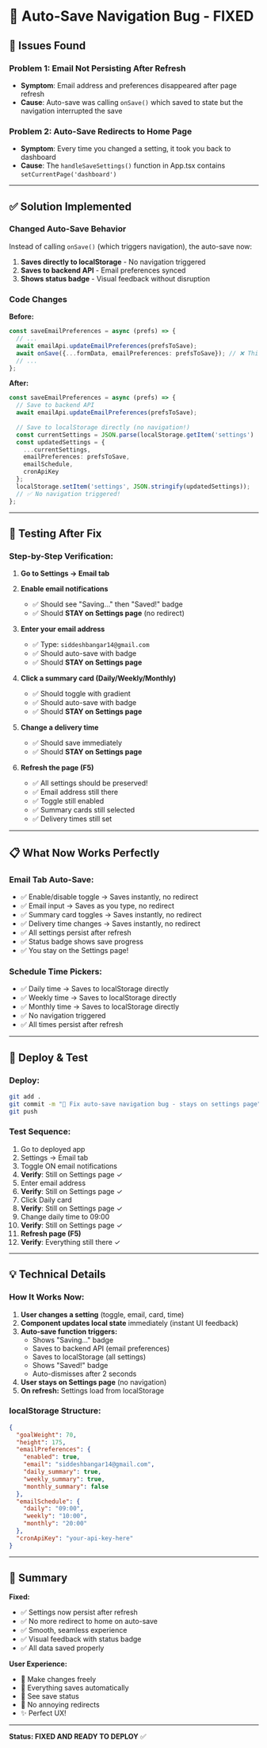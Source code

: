 # 🔧 Auto-Save Navigation Bug - FIXED

## 🐛 Issues Found

### Problem 1: Email Not Persisting After Refresh
- **Symptom**: Email address and preferences disappeared after page refresh
- **Cause**: Auto-save was calling `onSave()` which saved to state but the navigation interrupted the save

### Problem 2: Auto-Save Redirects to Home Page
- **Symptom**: Every time you changed a setting, it took you back to dashboard
- **Cause**: The `handleSaveSettings()` function in App.tsx contains `setCurrentPage('dashboard')`

---

## ✅ Solution Implemented

### Changed Auto-Save Behavior
Instead of calling `onSave()` (which triggers navigation), the auto-save now:

1. **Saves directly to localStorage** - No navigation triggered
2. **Saves to backend API** - Email preferences synced
3. **Shows status badge** - Visual feedback without disruption

### Code Changes

**Before:**
```typescript
const saveEmailPreferences = async (prefs) => {
  // ... 
  await emailApi.updateEmailPreferences(prefsToSave);
  await onSave({...formData, emailPreferences: prefsToSave}); // ❌ This navigates!
  // ...
};
```

**After:**
```typescript
const saveEmailPreferences = async (prefs) => {
  // Save to backend API
  await emailApi.updateEmailPreferences(prefsToSave);
  
  // Save to localStorage directly (no navigation!)
  const currentSettings = JSON.parse(localStorage.getItem('settings') || '{}');
  const updatedSettings = {
    ...currentSettings,
    emailPreferences: prefsToSave,
    emailSchedule,
    cronApiKey
  };
  localStorage.setItem('settings', JSON.stringify(updatedSettings));
  // ✅ No navigation triggered!
};
```

---

## 🧪 Testing After Fix

### Step-by-Step Verification:

1. **Go to Settings → Email tab**
2. **Enable email notifications**
   - ✅ Should see "Saving..." then "Saved!" badge
   - ✅ Should **STAY on Settings page** (no redirect)

3. **Enter your email address**
   - ✅ Type: `siddeshbangar14@gmail.com`
   - ✅ Should auto-save with badge
   - ✅ Should **STAY on Settings page**

4. **Click a summary card (Daily/Weekly/Monthly)**
   - ✅ Should toggle with gradient
   - ✅ Should auto-save with badge
   - ✅ Should **STAY on Settings page**

5. **Change a delivery time**
   - ✅ Should save immediately
   - ✅ Should **STAY on Settings page**

6. **Refresh the page (F5)**
   - ✅ All settings should be preserved!
   - ✅ Email address still there
   - ✅ Toggle still enabled
   - ✅ Summary cards still selected
   - ✅ Delivery times still set

---

## 📋 What Now Works Perfectly

### Email Tab Auto-Save:
- ✅ Enable/disable toggle → Saves instantly, no redirect
- ✅ Email input → Saves as you type, no redirect
- ✅ Summary card toggles → Saves instantly, no redirect
- ✅ Delivery time changes → Saves instantly, no redirect
- ✅ All settings persist after refresh
- ✅ Status badge shows save progress
- ✅ You stay on the Settings page!

### Schedule Time Pickers:
- ✅ Daily time → Saves to localStorage directly
- ✅ Weekly time → Saves to localStorage directly
- ✅ Monthly time → Saves to localStorage directly
- ✅ No navigation triggered
- ✅ All times persist after refresh

---

## 🚀 Deploy & Test

### Deploy:
```bash
git add .
git commit -m "🔧 Fix auto-save navigation bug - stays on settings page"
git push
```

### Test Sequence:
1. Go to deployed app
2. Settings → Email tab
3. Toggle ON email notifications
4. **Verify**: Still on Settings page ✓
5. Enter email address
6. **Verify**: Still on Settings page ✓
7. Click Daily card
8. **Verify**: Still on Settings page ✓
9. Change daily time to 09:00
10. **Verify**: Still on Settings page ✓
11. **Refresh page (F5)**
12. **Verify**: Everything still there ✓

---

## 💡 Technical Details

### How It Works Now:

1. **User changes a setting** (toggle, email, card, time)
2. **Component updates local state** immediately (instant UI feedback)
3. **Auto-save function triggers:**
   - Shows "Saving..." badge
   - Saves to backend API (email preferences)
   - Saves to localStorage (all settings)
   - Shows "Saved!" badge
   - Auto-dismisses after 2 seconds
4. **User stays on Settings page** (no navigation)
5. **On refresh:** Settings load from localStorage

### localStorage Structure:
```json
{
  "goalWeight": 70,
  "height": 175,
  "emailPreferences": {
    "enabled": true,
    "email": "siddeshbangar14@gmail.com",
    "daily_summary": true,
    "weekly_summary": true,
    "monthly_summary": false
  },
  "emailSchedule": {
    "daily": "09:00",
    "weekly": "10:00",
    "monthly": "20:00"
  },
  "cronApiKey": "your-api-key-here"
}
```

---

## 🎯 Summary

**Fixed:**
- ✅ Settings now persist after refresh
- ✅ No more redirect to home on auto-save
- ✅ Smooth, seamless experience
- ✅ Visual feedback with status badge
- ✅ All data saved properly

**User Experience:**
- 🎨 Make changes freely
- 💾 Everything saves automatically
- 👀 See save status
- 🚫 No annoying redirects
- ✨ Perfect UX!

---

**Status: FIXED AND READY TO DEPLOY** ✅
